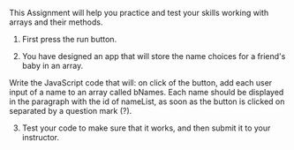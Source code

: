  This Assignment will help you practice and test your skills working with arrays and their methods.

1. First press the run button.

2. You have designed an app that will store the name choices for a friend's baby in an array.  

Write the JavaScript code that will: on click of the button, add each user input of a name to an array called bNames.  Each name should be displayed in the paragraph with the id of nameList, as soon as the button is clicked on separated by a question mark (?).

3. Test your code to make sure that it works, and then submit it to your instructor.